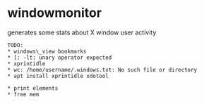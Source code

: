 # windowmonitor
generates some stats about X window user activity

```
TODO:
* windows\_view bookmarks
* [: -lt: unary operator expected
* xprintidle
* wc: /home/username/.windows.txt: No such file or directory
* apt install xprintidle xdotool

* print elements
* free mem

```
